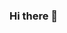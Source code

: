 ### Hi there 👋

<!--
**allmightii/allmightii** is a ✨ _special_ ✨ repository because its `README.md` (this file) appears on your GitHub profile.

This is My first Contribution On github 
Java后端程序员修养
-->

